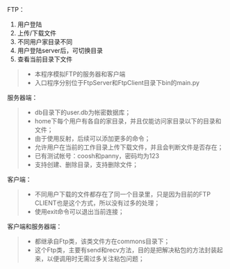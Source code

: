 FTP：
1. 用户登陆
2. 上传/下载文件
3. 不同用户家目录不同
4. 用户登陆server后，可切换目录
5. 查看当前目录下文件

> * 本程序模拟FTP的服务器和客户端
> * 入口程序分别位于FtpServer和FtpClient目录下bin的main.py

服务器端：
> * db目录下的user.db为帐密数据库；
> * home下每个用户有各自的家目录，并且仅能访问家目录以下的目录和文件；
> * 由于使用反射，后续可以添加更多的命令；
> * 允许用户在当前的工作目录上传下载文件，并且会判断文件是否存在；
> * 已有测试帐号：coosh和panny，密码均为123
> * 支持创建、删除目录，支持删除文件；

客户端：
> * 不同用户下载的文件都存在了同一个目录里，只是因为目前的FTP CLIENT也是这个方式，所以没有过多的处理；
> * 使用exit命令可以退出当前连接；


客户端和服务器端：
> * 都继承自Ftp类，该类文件方在commons目录下；
> * 这个Ftp类，主要有send和recv方法，目的是把解决粘包的方法封装起来，以便调用时无需过多关注粘包问题；